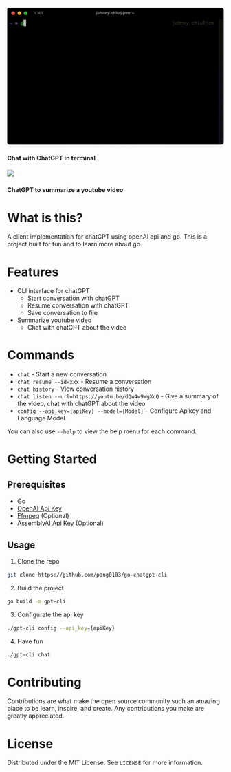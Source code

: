 <p align="center">

<img clt="cli-chat-demo" src="./demos/cli-chat.gif"/>
<h4>Chat with ChatGPT in terminal</h4>
<img clt="cli-chat-demo" src="./demos/cli-video.gif"/>
<h4>ChatGPT to summarize a youtube video</h4>

# What is this?
A client implementation for chatGPT using openAI api and go. This is a project built for fun and to learn more about go.


# Features
- CLI interface for chatGPT
  - Start conversation with chatGPT
  - Resume conversation with chatGPT
  - Save conversation to file
- Summarize youtube video
  - Chat with chatCPT about the video
  
# Commands
- `chat` - Start a new conversation 
- `chat resume --id=xxx` - Resume a conversation 
- `chat history` - View conversation history
- `chat listen --url=https://youtu.be/dQw4w9WgXcQ` - Give a summary of the video, chat with chatGPT about the video
- `config --api_key={apiKey} --model={Model}` - Configure Apikey and Language Model

You can also use `--help` to view the help menu for each command.

# Getting Started

## Prerequisites
- [Go](https://golang.org/doc/install)
- [OpenAI Api Key](https://beta.openai.com/docs/developer-quickstart/your-api-keys)
- [Ffmpeg](https://ffmpeg.org/download.html) (Optional)
- [AssemblyAI Api Key](https://app.assemblyai.com/login) (Optional)

## Usage
1. Clone the repo
```sh
git clone https://github.com/pang0103/go-chatgpt-cli
```
2. Build the project
```sh
go build -o gpt-cli
```
3. Configurate the api key
```sh
./gpt-cli config --api_key={apiKey}
```
4. Have fun
```sh
./gpt-cli chat
```

# Contributing
Contributions are what make the open source community such an amazing place to be learn, inspire, and create. Any contributions you make are greatly appreciated.

# License
Distributed under the MIT License. See `LICENSE` for more information.



